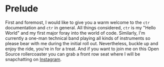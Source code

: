 # Prelude

First and foremost, I would like to give you a warm welcome to the `ctr` documentation and `ctr` in general. All things considered, `ctr` is my "Hello World" and my first major foray into the world of code. Similarly, I'm currently a one-man technical band playing all kinds of instruments so please bear with me during the initial roll out. Nevertheless, buckle up and enjoy the ride, you're in for a treat. And if you want to join me on this Open Source rollercoaster you can grab a front row seat where I will be snapchatting on [Instagram](https://www.instagram.com/te.schultz/).


<div class="end"></div>
